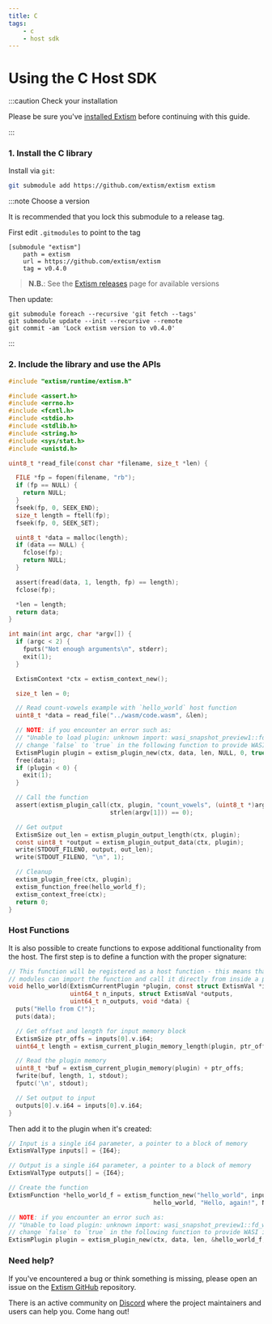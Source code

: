 ```yaml
---
title: C
tags:
    - c
    - host sdk
---
```


# Using the C Host SDK


:::caution Check your installation

Please be sure you've [installed Extism](/docs/install) before continuing with this guide.

:::

### 1. Install the C library

Install via `git`:
```sh
git submodule add https://github.com/extism/extism extism
```

:::note Choose a version

It is recommended that you lock this submodule to a release tag.

First edit `.gitmodules` to point to the tag

```
[submodule "extism"]
	path = extism
	url = https://github.com/extism/extism
	tag = v0.4.0
```

> **N.B.**: See the [Extism releases](https://github.com/extism/extism/releases) page for available versions

Then update:

```
git submodule foreach --recursive 'git fetch --tags'
git submodule update --init --recursive --remote
git commit -am 'Lock extism version to v0.4.0'
```

:::


### 2. Include the library and use the APIs

```c title=main.c
#include "extism/runtime/extism.h"

#include <assert.h>
#include <errno.h>
#include <fcntl.h>
#include <stdio.h>
#include <stdlib.h>
#include <string.h>
#include <sys/stat.h>
#include <unistd.h>

uint8_t *read_file(const char *filename, size_t *len) {

  FILE *fp = fopen(filename, "rb");
  if (fp == NULL) {
    return NULL;
  }
  fseek(fp, 0, SEEK_END);
  size_t length = ftell(fp);
  fseek(fp, 0, SEEK_SET);

  uint8_t *data = malloc(length);
  if (data == NULL) {
    fclose(fp);
    return NULL;
  }

  assert(fread(data, 1, length, fp) == length);
  fclose(fp);

  *len = length;
  return data;
}

int main(int argc, char *argv[]) {
  if (argc < 2) {
    fputs("Not enough arguments\n", stderr);
    exit(1);
  }

  ExtismContext *ctx = extism_context_new();

  size_t len = 0;

  // Read count-vowels example with `hello_world` host function
  uint8_t *data = read_file("../wasm/code.wasm", &len);

  // NOTE: if you encounter an error such as: 
  // "Unable to load plugin: unknown import: wasi_snapshot_preview1::fd_write has not been defined"
  // change `false` to `true` in the following function to provide WASI imports to your plugin.
  ExtismPlugin plugin = extism_plugin_new(ctx, data, len, NULL, 0, true);
  free(data);
  if (plugin < 0) {
    exit(1);
  }

  // Call the function
  assert(extism_plugin_call(ctx, plugin, "count_vowels", (uint8_t *)argv[1],
                            strlen(argv[1])) == 0);

  // Get output
  ExtismSize out_len = extism_plugin_output_length(ctx, plugin);
  const uint8_t *output = extism_plugin_output_data(ctx, plugin);
  write(STDOUT_FILENO, output, out_len);
  write(STDOUT_FILENO, "\n", 1);

  // Cleanup
  extism_plugin_free(ctx, plugin);
  extism_function_free(hello_world_f);
  extism_context_free(ctx);
  return 0;
}
```


### Host Functions

It is also possible to create functions to expose additional functionality from the host. The first step
is to define a function with the proper signature:

```c
// This function will be registered as a host function - this means that WebAssembly
// modules can import the function and call it directly from inside a plugin.
void hello_world(ExtismCurrentPlugin *plugin, const struct ExtismVal *inputs,
                 uint64_t n_inputs, struct ExtismVal *outputs,
                 uint64_t n_outputs, void *data) {
  puts("Hello from C!");
  puts(data);

  // Get offset and length for input memory block
  ExtismSize ptr_offs = inputs[0].v.i64;
  uint64_t length = extism_current_plugin_memory_length(plugin, ptr_offs);

  // Read the plugin memory
  uint8_t *buf = extism_current_plugin_memory(plugin) + ptr_offs;
  fwrite(buf, length, 1, stdout);
  fputc('\n', stdout);

  // Set output to input
  outputs[0].v.i64 = inputs[0].v.i64;
}
```

Then add it to the plugin when it's created: 

```c
// Input is a single i64 parameter, a pointer to a block of memory
ExtismValType inputs[] = {I64};

// Output is a single i64 parameter, a pointer to a block of memory 
ExtismValType outputs[] = {I64};

// Create the function
ExtismFunction *hello_world_f = extism_function_new("hello_world", inputs, 1, outputs, 1,
                                        hello_world, "Hello, again!", NULL);

// NOTE: if you encounter an error such as: 
// "Unable to load plugin: unknown import: wasi_snapshot_preview1::fd_write has not been defined"
// change `false` to `true` in the following function to provide WASI imports to your plugin.
ExtismPlugin plugin = extism_plugin_new(ctx, data, len, &hello_world_f, 1, true);
```


### Need help?

If you've encountered a bug or think something is missing, please open an issue on the [Extism GitHub](https://github.com/extism/extism) repository.

There is an active community on [Discord](https://discord.gg/cx3usBCWnc) where the project maintainers and users can help you. Come hang out!


